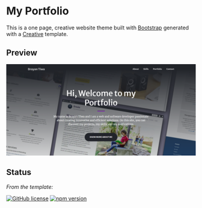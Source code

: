 # My Portfolio

This is a one page, creative website theme built with [Bootstrap](https://getbootstrap.com/) generated with a [Creative](https://startbootstrap.com/theme/creative/) template.

## Preview

[![Creative Preview](screenshot.png)](https://startbootstrap.github.io/startbootstrap-creative/)

## Status

_From the template:_

[![GitHub license](https://img.shields.io/badge/license-MIT-blue.svg)](https://raw.githubusercontent.com/StartBootstrap/startbootstrap-creative/master/LICENSE)
[![npm version](https://img.shields.io/npm/v/startbootstrap-creative.svg)](https://www.npmjs.com/package/startbootstrap-creative)
